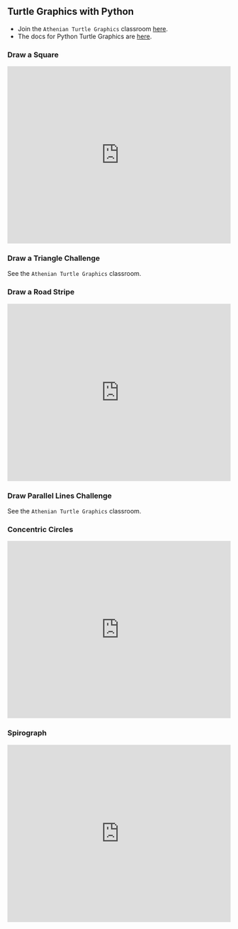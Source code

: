 ## Turtle Graphics with Python

* Join the ``Athenian Turtle Graphics`` classroom [here](https://repl.it/classroom/invite/YMcqmdc).
* The docs for Python Turtle Graphics are [here](https://docs.python.org/3.3/library/turtle.html?highlight=turtle).

### Draw a Square 

<iframe height="400px" width="100%" src="https://repl.it/@pambrose/Draw-a-Square?lite=true" scrolling="no" frameborder="no" allowtransparency="true" allowfullscreen="true" sandbox="allow-forms allow-pointer-lock allow-popups allow-same-origin allow-scripts allow-modals"></iframe>

### Draw a Triangle Challenge

See the ``Athenian Turtle Graphics`` classroom.

### Draw a Road Stripe 

<iframe height="400px" width="100%" src="https://repl.it/@pambrose/Draw-a-Road-Stripe?lite=true" scrolling="no" frameborder="no" allowtransparency="true" allowfullscreen="true" sandbox="allow-forms allow-pointer-lock allow-popups allow-same-origin allow-scripts allow-modals"></iframe>

### Draw Parallel Lines Challenge

See the ``Athenian Turtle Graphics`` classroom.

### Concentric Circles

<iframe height="400px" width="100%" src="https://repl.it/@pambrose/Concentric-Circles?lite=true" scrolling="no" frameborder="no" allowtransparency="true" allowfullscreen="true" sandbox="allow-forms allow-pointer-lock allow-popups allow-same-origin allow-scripts allow-modals"></iframe>

### Spirograph

<iframe height="400px" width="100%" src="https://repl.it/@pambrose/Spirograph?lite=true" scrolling="no" frameborder="no" allowtransparency="true" allowfullscreen="true" sandbox="allow-forms allow-pointer-lock allow-popups allow-same-origin allow-scripts allow-modals"></iframe>

